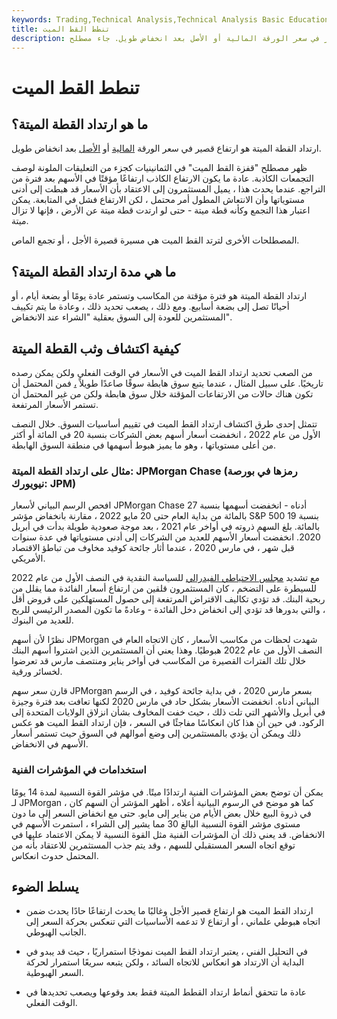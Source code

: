 ```yaml
---
keywords: Trading,Technical Analysis,Technical Analysis Basic Education,Crypto
title: تنطط القط الميت
description: ما هو ترتد القطة الميتة؟ ارتداد القطة الميتة هو ارتفاع قصير في سعر الورقة المالية أو الأصل بعد انخفاض طويل. جاء مصطلح &quot;ترتد القط الميت&quot;
---
```


# تنطط القط الميت
## ما هو ارتداد القطة الميتة؟

ارتداد القطة الميتة هو ارتفاع قصير في سعر الورقة [المالية](/security) أو [الأصل](/assets) بعد انخفاض طويل.

ظهر مصطلح "قفزة القط الميت" في الثمانينيات كجزء من التعليقات الملونة لوصف التجمعات الكاذبة. عادة ما يكون الارتفاع الكاذب ارتفاعًا مؤقتًا في الأسهم بعد فترة من التراجع. عندما يحدث هذا ، يميل المستثمرون إلى الاعتقاد بأن الأسعار قد هبطت إلى أدنى مستوياتها وأن الانتعاش المطول أمر محتمل ، لكن الارتفاع فشل في المتابعة. يمكن اعتبار هذا التجمع وكأنه قطة ميتة - حتى لو ارتدت قطة ميتة عن الأرض ، فإنها لا تزال ميتة.

المصطلحات الأخرى لترتد القط الميت هي مسيرة قصيرة الأجل ، أو تجمع الماص.

## ما هي مدة ارتداد القطة الميتة؟

ارتداد القطة الميتة هو فترة مؤقتة من المكاسب وتستمر عادة يومًا أو بضعة أيام ، أو أحيانًا تصل إلى بضعة أسابيع. ومع ذلك ، يصعب تحديد ذلك ، وعادة ما يتم تكييف المستثمرين للعودة إلى السوق بعقلية "الشراء عند الانخفاض".

## كيفية اكتشاف وثب القطة الميتة

من الصعب تحديد ارتداد القط الميت في الأسعار في الوقت الفعلي ولكن يمكن رصده تاريخيًا. على سبيل المثال ، عندما يتبع سوق هابطة سوقًا صاعدًا طويلاً [،](/bullmarket) فمن المحتمل أن تكون هناك حالات من الارتفاعات المؤقتة خلال سوق هابطة ولكن من غير المحتمل أن تستمر الأسعار المرتفعة.

تتمثل إحدى طرق اكتشاف ارتداد القط الميت في تقييم أساسيات السوق. خلال النصف الأول من عام 2022 ، انخفضت أسعار أسهم بعض الشركات بنسبة 20 في المائة أو أكثر من أعلى مستوياتها ، وهو ما يميز هبوط أسهمها في منطقة السوق الهابطة.

### مثال على ارتداد القطة الميتة: JPMorgan Chase (رمزها في بورصة نيويورك: JPM)

افحص الرسم البياني لأسعار JPMorgan Chase أدناه - انخفضت أسهمها بنسبة 27 بالمائة من بداية العام حتى 20 مايو 2022 ، مقارنة بانخفاض مؤشر S&P 500 بنسبة 19 بالمائة. بلغ السهم ذروته في أواخر عام 2021 ، بعد موجة صعودية طويلة بدأت في أبريل 2020. انخفضت أسعار الأسهم للعديد من الشركات إلى أدنى مستوياتها في عدة سنوات قبل شهر ، في مارس 2020 ، عندما أثار جائحة كوفيد مخاوف من تباطؤ الاقتصاد الأمريكي.

مع تشديد [مجلس الاحتياطي الفيدرالي](/federal-reserve) للسياسة النقدية في النصف الأول من عام 2022 للسيطرة على التضخم ، كان المستثمرون قلقين من ارتفاع أسعار الفائدة مما يقلل من ربحية البنك. قد تؤدي تكاليف الاقتراض المرتفعة إلى حصول المستهلكين على قروض أقل ، والتي بدورها قد تؤدي إلى انخفاض دخل الفائدة - وعادةً ما تكون المصدر الرئيسي للربح للعديد من البنوك.

نظرًا لأن أسهم JPMorgan شهدت لحظات من مكاسب الأسعار ، كان الاتجاه العام في النصف الأول من عام 2022 هبوطيًا. وهذا يعني أن المستثمرين الذين اشتروا أسهم البنك خلال تلك الفترات القصيرة من المكاسب في أواخر يناير ومنتصف مارس قد تعرضوا لخسائر ورقية.

قارن سعر سهم JPMorgan بسعر مارس 2020 ، في بداية جائحة كوفيد ، في الرسم البياني أدناه. انخفضت الأسعار بشكل حاد في مارس 2020 لكنها تعافت بعد فترة وجيزة في أبريل والأشهر التي تلت ذلك ، حيث خفت المخاوف بشأن انزلاق الولايات المتحدة إلى الركود. في حين أن هذا كان انعكاسًا مفاجئًا في السعر ، فإن ارتداد القط الميت هو عكس ذلك ويمكن أن يؤدي بالمستثمرين إلى وضع أموالهم في السوق حيث تستمر أسعار الأسهم في الانخفاض.

### استخدامات في المؤشرات الفنية

يمكن أن توضح بعض المؤشرات الفنية ارتدادًا ميتًا. في مؤشر القوة النسبية لمدة 14 يومًا لـ JPMorgan ، كما هو موضح في الرسوم البيانية أعلاه ، أظهر المؤشر أن السهم كان في ذروة البيع خلال بعض الأيام من يناير إلى مايو. حتى مع انخفاض السعر إلى ما دون مستوى مؤشر القوة النسبية البالغ 30 مما يشير إلى الشراء ، استمرت الأسهم في الانخفاض. قد يعني ذلك أن المؤشرات الفنية مثل القوة النسبية لا يمكن الاعتماد عليها في توقع اتجاه السعر المستقبلي للسهم ، وقد يتم جذب المستثمرين للاعتقاد بأنه من المحتمل حدوث انعكاس.

## يسلط الضوء

- ارتداد القط الميت هو ارتفاع قصير الأجل وغالبًا ما يحدث ارتفاعًا حادًا يحدث ضمن اتجاه هبوطي علماني ، أو ارتفاع لا تدعمه الأساسيات التي تنعكس بحركة السعر إلى الجانب الهبوطي.

- في التحليل الفني ، يعتبر ارتداد القط الميت نموذجًا استمراريًا ، حيث قد يبدو في البداية أن الارتداد هو انعكاس للاتجاه السائد ، ولكن يتبعه سريعًا استمرار لحركة السعر الهبوطية.

- عادة ما تتحقق أنماط ارتداد القطط الميتة فقط بعد وقوعها ويصعب تحديدها في الوقت الفعلي.

